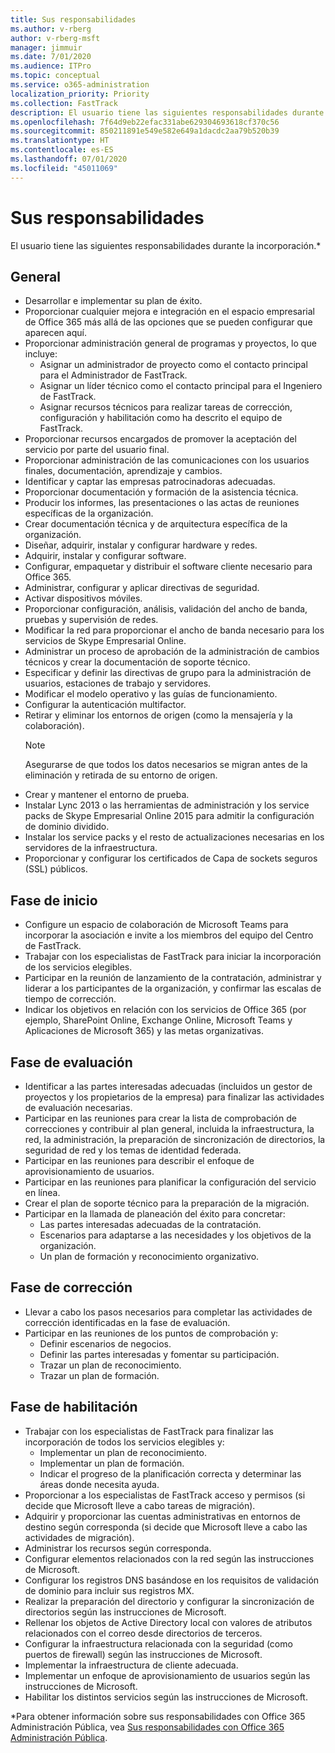 ```yaml
---
title: Sus responsabilidades
ms.author: v-rberg
author: v-rberg-msft
manager: jimmuir
ms.date: 7/01/2020
ms.audience: ITPro
ms.topic: conceptual
ms.service: o365-administration
localization_priority: Priority
ms.collection: FastTrack
description: El usuario tiene las siguientes responsabilidades durante la incorporación.
ms.openlocfilehash: 7f64d9eb22efac331abe629304693618cf370c56
ms.sourcegitcommit: 850211891e549e582e649a1dacdc2aa79b520b39
ms.translationtype: HT
ms.contentlocale: es-ES
ms.lasthandoff: 07/01/2020
ms.locfileid: "45011069"
---
```

# <a name="your-responsibilities"></a>Sus responsabilidades

El usuario tiene las siguientes responsabilidades durante la incorporación.\*
  
## <a name="general"></a>General

- Desarrollar e implementar su plan de éxito.
- Proporcionar cualquier mejora e integración en el espacio empresarial de Office 365 más allá de las opciones que se pueden configurar que aparecen aquí.  
- Proporcionar administración general de programas y proyectos, lo que incluye: 
  - Asignar un administrador de proyecto como el contacto principal para el Administrador de FastTrack.
  - Asignar un líder técnico como el contacto principal para el Ingeniero de FastTrack.
  - Asignar recursos técnicos para realizar tareas de corrección, configuración y habilitación como ha descrito el equipo de FastTrack.  
- Proporcionar recursos encargados de promover la aceptación del servicio por parte del usuario final. 
- Proporcionar administración de las comunicaciones con los usuarios finales, documentación, aprendizaje y cambios.
- Identificar y captar las empresas patrocinadoras adecuadas.  
- Proporcionar documentación y formación de la asistencia técnica.  
- Producir los informes, las presentaciones o las actas de reuniones específicas de la organización. 
- Crear documentación técnica y de arquitectura específica de la organización.   
- Diseñar, adquirir, instalar y configurar hardware y redes.   
- Adquirir, instalar y configurar software.  
- Configurar, empaquetar y distribuir el software cliente necesario para Office 365.  
- Administrar, configurar y aplicar directivas de seguridad.
- Activar dispositivos móviles.
- Proporcionar configuración, análisis, validación del ancho de banda, pruebas y supervisión de redes. 
- Modificar la red para proporcionar el ancho de banda necesario para los servicios de Skype Empresarial Online. 
- Administrar un proceso de aprobación de la administración de cambios técnicos y crear la documentación de soporte técnico.  
- Especificar y definir las directivas de grupo para la administración de usuarios, estaciones de trabajo y servidores. 
- Modificar el modelo operativo y las guías de funcionamiento. 
- Configurar la autenticación multifactor.  
- Retirar y eliminar los entornos de origen (como la mensajería y la colaboración). 
    > [!NOTE]
    > Asegurarse de que todos los datos necesarios se migran antes de la eliminación y retirada de su entorno de origen. 
- Crear y mantener el entorno de prueba.  
- Instalar Lync 2013 o las herramientas de administración y los service packs de Skype Empresarial Online 2015 para admitir la configuración de dominio dividido.
- Instalar los service packs y el resto de actualizaciones necesarias en los servidores de la infraestructura. 
- Proporcionar y configurar los certificados de Capa de sockets seguros (SSL) públicos. 
    
## <a name="initiate-phase"></a>Fase de inicio

- Configure un espacio de colaboración de Microsoft Teams para incorporar la asociación e invite a los miembros del equipo del Centro de FastTrack.   
- Trabajar con los especialistas de FastTrack para iniciar la incorporación de los servicios elegibles.    
- Participar en la reunión de lanzamiento de la contratación, administrar y liderar a los participantes de la organización, y confirmar las escalas de tiempo de corrección.   
- Indicar los objetivos en relación con los servicios de Office 365 (por ejemplo, SharePoint Online, Exchange Online, Microsoft Teams y Aplicaciones de Microsoft 365) y las metas organizativas.
    
## <a name="assess-phase"></a>Fase de evaluación

- Identificar a las partes interesadas adecuadas (incluidos un gestor de proyectos y los propietarios de la empresa) para finalizar las actividades de evaluación necesarias.    
- Participar en las reuniones para crear la lista de comprobación de correcciones y contribuir al plan general, incluida la infraestructura, la red, la administración, la preparación de sincronización de directorios, la seguridad de red y los temas de identidad federada.   
- Participar en las reuniones para describir el enfoque de aprovisionamiento de usuarios.  
- Participar en las reuniones para planificar la configuración del servicio en línea.    
- Crear el plan de soporte técnico para la preparación de la migración. 
- Participar en la llamada de planeación del éxito para concretar:   
  - Las partes interesadas adecuadas de la contratación.  
  - Escenarios para adaptarse a las necesidades y los objetivos de la organización.
  - Un plan de formación y reconocimiento organizativo.
    
## <a name="remediate-phase"></a>Fase de corrección

- Llevar a cabo los pasos necesarios para completar las actividades de corrección identificadas en la fase de evaluación. 
- Participar en las reuniones de los puntos de comprobación y: 
  - Definir escenarios de negocios.   
  - Definir las partes interesadas y fomentar su participación.
  - Trazar un plan de reconocimiento. 
  - Trazar un plan de formación.
    
## <a name="enable-phase"></a>Fase de habilitación

- Trabajar con los especialistas de FastTrack para finalizar las incorporación de todos los servicios elegibles y:  
  - Implementar un plan de reconocimiento.  
  - Implementar un plan de formación. 
  - Indicar el progreso de la planificación correcta y determinar las áreas donde necesita ayuda.
- Proporcionar a los especialistas de FastTrack acceso y permisos (si decide que Microsoft lleve a cabo tareas de migración).  
- Adquirir y proporcionar las cuentas administrativas en entornos de destino según corresponda (si decide que Microsoft lleve a cabo las actividades de migración).   
- Administrar los recursos según corresponda.   
- Configurar elementos relacionados con la red según las instrucciones de Microsoft.  
- Configurar los registros DNS basándose en los requisitos de validación de dominio para incluir sus registros MX.   
- Realizar la preparación del directorio y configurar la sincronización de directorios según las instrucciones de Microsoft.
- Rellenar los objetos de Active Directory local con valores de atributos relacionados con el correo desde directorios de terceros.   
- Configurar la infraestructura relacionada con la seguridad (como puertos de firewall) según las instrucciones de Microsoft.
- Implementar la infraestructura de cliente adecuada.  
- Implementar un enfoque de aprovisionamiento de usuarios según las instrucciones de Microsoft.  
- Habilitar los distintos servicios según las instrucciones de Microsoft.  
    
\*Para obtener información sobre sus responsabilidades con Office 365 Administración Pública, vea [Sus responsabilidades con Office 365 Administración Pública](US-Gov-appendix-your-responsibilities.md).
  